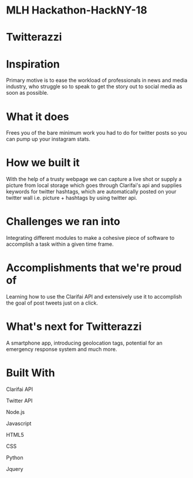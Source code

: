 # MLH Hackathon-HackNY-18
# Twitterazzi

# Inspiration
Primary motive is to ease the workload of professionals in news and media industry, who struggle so to speak to get the story out to social media as soon as possible.

# What it does
Frees you of the bare minimum work you had to do for twitter posts so you can pump up your instagram stats.

# How we built it
With the help of a trusty webpage we can capture a live shot or supply a picture from local storage which goes through Clarifai's api and supplies keywords for twitter hashtags, which are automatically posted on your twitter wall i.e. picture + hashtags by using twitter api.

# Challenges we ran into
Integrating different modules to make a cohesive piece of software to accomplish a task within a given time frame.

# Accomplishments that we're proud of
Learning how to use the Clarifai API and extensively use it to accomplish the goal of post tweets just on a click.

# What's next for Twitterazzi
A smartphone app, introducing geolocation tags, potential for an emergency response system and much more.

# Built With
Clarifai API

Twitter API

Node.js

Javascript

HTML5

CSS

Python

Jquery
